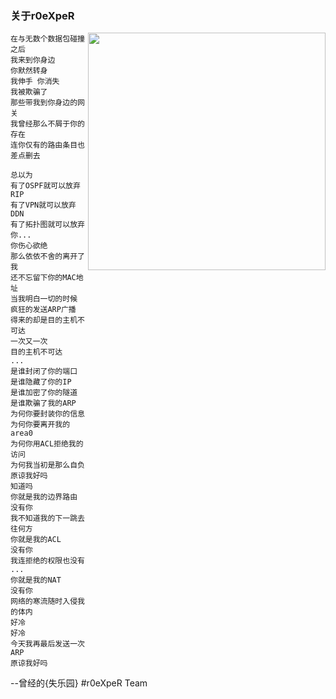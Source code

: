 ### 关于r0eXpeR

<img align='right' src="https://github-readme-stats.vercel.app/api?username=r0eXpeR&show_icons=true&theme=radical" width="380">

```
在与无数个数据包碰撞之后
我来到你身边
你默然转身
我伸手 你消失
我被欺骗了
那些带我到你身边的网关
我曾经那么不屑于你的存在
连你仅有的路由条目也差点删去

总以为
有了OSPF就可以放弃RIP
有了VPN就可以放弃DDN
有了拓扑图就可以放弃你...
你伤心欲绝
那么依依不舍的离开了我
还不忘留下你的MAC地址
当我明白一切的时候
疯狂的发送ARP广播
得来的却是目的主机不可达
一次又一次
目的主机不可达
...
是谁封闭了你的端口
是谁隐藏了你的IP
是谁加密了你的隧道
是谁欺骗了我的ARP
为何你要封装你的信息
为何你要离开我的area0
为何你用ACL拒绝我的访问
为何我当初是那么自负
原谅我好吗
知道吗
你就是我的边界路由
没有你
我不知道我的下一跳去往何方
你就是我的ACL
没有你
我连拒绝的权限也没有
...
你就是我的NAT
没有你
网络的寒流随时入侵我的体内
好冷
好冷
今天我再最后发送一次ARP
原谅我好吗
```

--曾经的{失乐园} #r0eXpeR Team
 
